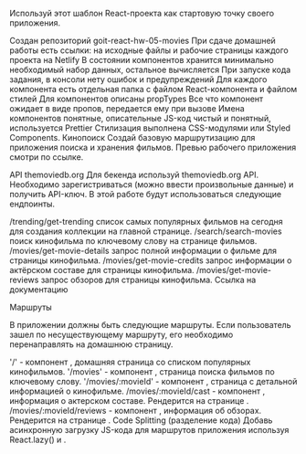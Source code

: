Используй этот шаблон React-проекта как стартовую точку своего приложения.

Создан репозиторий goit-react-hw-05-movies
При сдаче домашней работы есть ссылки: на исходные файлы и рабочие страницы каждого проекта на Netlify
В состоянии компонентов хранится минимально необходимый набор данных, остальное вычисляется
При запуске кода задания, в консоли нету ошибок и предупреждений
Для каждого компонента есть отдельная папка с файлом React-компонента и файлом стилей
Для компонентов описаны propTypes
Все что компонент ожидает в виде пропов, передается ему при вызове
Имена компонентов понятные, описательные
JS-код чистый и понятный, используется Prettier
Стилизация выполнена CSS-модулями или Styled Components.
Кинопоиск
Создай базовую маршрутизацию для приложения поиска и хранения фильмов. Превью рабочего приложения смотри по ссылке.

API themoviedb.org
Для бекенда используй themoviedb.org API. Необходимо зарегистриваться (можно ввести произвольные данные) и получить API-ключ. В этой работе будут использоваться следующие ендпоинты.

/trending/get-trending список самых популярных фильмов на сегодня для создания коллекции на главной странице.
/search/search-movies поиск кинофильма по ключевому слову на странице фильмов.
/movies/get-movie-details запрос полной информации о фильме для страницы кинофильма.
/movies/get-movie-credits запрос информации о актёрском составе для страницы кинофильма.
/movies/get-movie-reviews запрос обзоров для страницы кинофильма.
Ссылка на документацию

Маршруты

В приложении должны быть следующие маршруты. Если пользователь зашел по несуществующему маршруту, его необходимо перенаправлять на домашнюю страницу.

'/' - компонент <HomePage>, домашняя страница со списком популярных кинофильмов.
'/movies' - компонент <MoviesPage>, страница поиска фильмов по ключевому слову.
'/movies/:movieId' - компонент <MovieDetailsPage>, страница с детальной информацией о кинофильме.
/movies/:movieId/cast - компонент <Cast>, информация о актерском составе. Рендерится на странице <MovieDetailsPage>.
/movies/:movieId/reviews - компонент <Reviews>, информация об обзорах. Рендерится на странице <MovieDetailsPage>.
Code Splitting (разделение кода)
Добавь асинхронную загрузку JS-кода для маршрутов приложения используя React.lazy() и <Suspense>.
